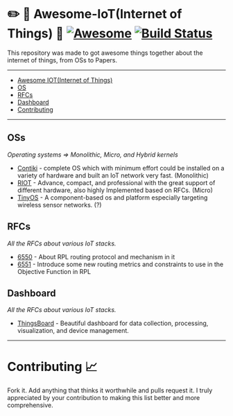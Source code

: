 # :pencil2: :notebook: Awesome-IoT(Internet of Things) :pushpin: [![Awesome](https://cdn.rawgit.com/sindresorhus/awesome/d7305f38d29fed78fa85652e3a63e154dd8e8829/media/badge.svg)](https://github.com/sindresorhus/awesome) [![Build Status](https://travis-ci.org/erfanlinman/awesome-IOT.svg?branch=master)](https://travis-ci.org/erfanlinman/awesome-IOT)
This repository was made to got awesome things together about the internet of things, from OSs to Papers.
- - -
- [Awesome IOT(Internet of Things)](#awesome-IOT)
- [OS](#oss)
- [RFCs](#rfcs)
- [Dashboard](#dashboard)
- [Contributing](#contributing-chart_with_upwards_trend)
- - -
## OSs
*Operating systems => Monolithic, Micro, and Hybrid kernels*
* [Contiki](https://github.com/contiki-os/contiki) - complete OS which with minimum effort could be installed on a variety of hardware and built an IoT network very fast. (Monolithic)
* [RIOT](https://github.com/RIOT-OS/RIOT) - Advance, compact, and professional with the great support of different hardware, also highly Implemented based on RFCs. (Micro)
* [TinyOS](https://github.com/tinyos/tinyos-main) - A component-based os and platform especially targeting wireless sensor networks. (?)

## RFCs
*All the RFCs about various IoT stacks.*
* [6550](https://tools.ietf.org/html/rfc6550) - About RPL routing protocol and mechanism in it 
* [6551](https://tools.ietf.org/html/rfc6551) - Introduce some new routing metrics and constraints to use in the Objective Function in RPL
  
## Dashboard
*All the RFCs about various IoT stacks.*
* [ThingsBoard](https://github.com/thingsboard/thingsboard) - Beautiful dashboard for data collection, processing, visualization, and device management.
- - -
# Contributing :chart_with_upwards_trend:
Fork it. Add anything that thinks it worthwhile and pulls request it.
I truly appreciated by your contribution to making this list better and more comprehensive. 

